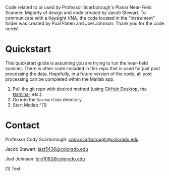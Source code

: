 Code related to or used by Professor Scarborough's Planar Near-Field Scanner. Majority of design and code created by Jacob Stewart. To communicate with a Keysight VNA, the code located in the "instrument" folder was created by Pual Flaten and Joel Johnson. Thank you for the code nerds!

# Quickstart
This quickstart guide is assuming you are trying to run the near-field scanner. There is other code included in this repo that is used for just post processing the data. Hopefully, in a future version of the code, all post processing can be completed within the Matlab app. 

1. Pull the git repo with desired method (using [GitHub Desktop](https://desktop.github.com/download/), the [terminal](https://github.com/git-guides/git-pull), etc.).
2. Go into the `ScannerCode` directory.
3. Start Matlab.^[1]


# Contact
Professor Cody Scarborough: cody.scarborough@colorado.edu

Jacob Stewart: jast5436@colorado.edu

Joel Johnson: jojo1082@colorado.edu

[1] Test
